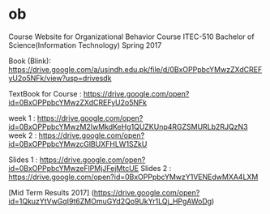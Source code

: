 # ob
Course Website for Organizational Behavior Course ITEC-510 Bachelor of Science(Information Technology) Spring 2017

Book (Blink): https://drive.google.com/a/usindh.edu.pk/file/d/0BxOPPpbcYMwzZXdCREFyU2o5NFk/view?usp=drivesdk 

TextBook for Course : https://drive.google.com/open?id=0BxOPPpbcYMwzZXdCREFyU2o5NFk



week 1 : https://drive.google.com/open?id=0BxOPPpbcYMwzM2IwMkdKeHg1QUZKUnp4RGZSMURLb2RJQzN3
week 2 : https://drive.google.com/open?id=0BxOPPpbcYMwzcGlBUXFHLW1SZkU

Slides 1 : https://drive.google.com/open?id=0BxOPPpbcYMwzeFlPMjJFejMtcUE 
Slides 2 : https://drive.google.com/open?id=0BxOPPpbcYMwzY1VENEdwMXA4LXM


[Mid Term Results 2017] (https://drive.google.com/open?id=1QkuzYtVwGqI9t6ZMOmuGYd2Qo9UkYr1LQj_HPgAWoDg)
